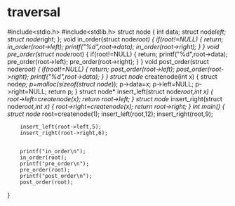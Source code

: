 # traversal
#include<stdio.h>
#include<stdlib.h>
struct node
{
        int data;
        struct node*left;
        struct node*right;
};
void in_order(struct node*root)
{
        if(root!=NULL)
        {
                return;
                in_order(root->left);
                printf("%d",root->data);
                in_order(root->right);
        }
}
void pre_order(struct node*root)
{
        if(root!=NULL)
        {
                return;
                printf("%d",root->data);
                pre_order(root->left);
                pre_order(root->right);
        }
}
void post_order(struct node*root)
{
        if(root!=NULL)
        {
                return;
                post_order(root->left);
                post_order(root->right);
                printf("%d",root->data);
        }
}
struct node* createnode(int x)
{
        struct node*p;
        p=malloc(sizeof(struct node*));
        p->data=x;
        p->left=NULL;
        p->right=NULL;
        return p;
}
struct node* insert_left(struct node*root,int x)
{
        root->left=createnode(x);
        return root->left;
}
struct node* insert_right(struct node*root,int x)
{
        root->right=createnode(x);
        return root->right;
}
int main()
{
        struct node* root=createnode(1);
        insert_left(root,12);
        insert_right(root,9);
        
        
        insert_left(root->left,5);
        insert_right(root->right,6);
        
        
        printf("in_order\n");
        in_order(root);
        printf("pre_order\n");
        pre_order(root);
        printf("post_order\n");
        post_order(root);
}
